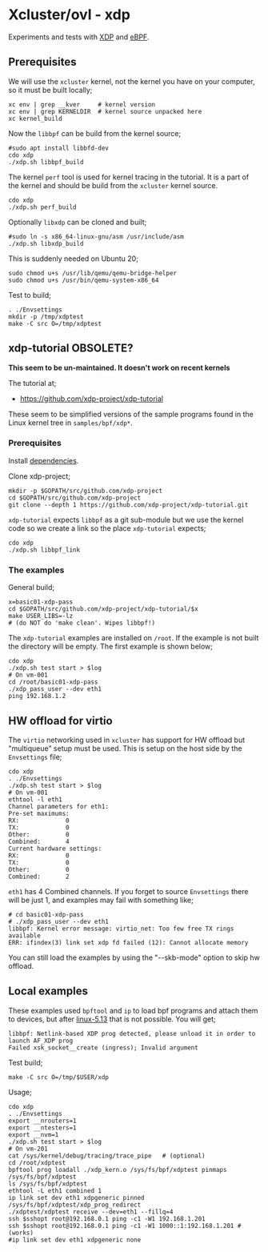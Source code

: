 # Xcluster/ovl - xdp

Experiments and tests with
[XDP](https://en.wikipedia.org/wiki/Express_Data_Path) and
[eBPF](https://ebpf.io/).

## Prerequisites

We will use the `xcluster` kernel, not the kernel you have on your
computer, so it must be built locally;

```
xc env | grep __kver     # kernel version
xc env | grep KERNELDIR  # kernel source unpacked here
xc kernel_build
```

Now the `libbpf` can be build from the kernel source;

```
#sudo apt install libbfd-dev
cdo xdp
./xdp.sh libbpf_build
```

The kernel `perf` tool is used for kernel tracing in the tutorial. It
is a part of the kernel and should be build from the `xcluster` kernel
source.

```
cdo xdp
./xdp.sh perf_build
```

Optionally `libxdp` can be cloned and built;
```
#sudo ln -s x86_64-linux-gnu/asm /usr/include/asm
./xdp.sh libxdp_build
```

This is suddenly needed on Ubuntu 20;
```
sudo chmod u+s /usr/lib/qemu/qemu-bridge-helper
sudo chmod u+s /usr/bin/qemu-system-x86_64
```

Test to build;
```
. ./Envsettings
mkdir -p /tmp/xdptest
make -C src O=/tmp/xdptest
```

## xdp-tutorial OBSOLETE?

**This seem to be un-maintained. It doesn't work on recent kernels**

The tutorial at;

* https://github.com/xdp-project/xdp-tutorial

These seem to be simplified versions of the sample programs found in
the Linux kernel tree in `samples/bpf/xdp*`.


### Prerequisites

Install
[dependencies](https://github.com/xdp-project/xdp-tutorial/blob/master/setup_dependencies.org).

Clone xdp-project;
```
mkdir -p $GOPATH/src/github.com/xdp-project
cd $GOPATH/src/github.com/xdp-project
git clone --depth 1 https://github.com/xdp-project/xdp-tutorial.git
```

`xdp-tutorial` expects `libbpf` as a git sub-module but we use the
kernel code so we create a link so the place `xdp-tutorial` expects;

```
cdo xdp
./xdp.sh libbpf_link
```

### The examples

General build;
```
x=basic01-xdp-pass
cd $GOPATH/src/github.com/xdp-project/xdp-tutorial/$x
make USER_LIBS=-lz
# (do NOT do 'make clean'. Wipes libbpf!)
```

The `xdp-tutorial` examples are installed on `/root`. If the example
is not built the directory will be empty. The first example is shown
below;

```
cdo xdp
./xdp.sh test start > $log
# On vm-001
cd /root/basic01-xdp-pass
./xdp_pass_user --dev eth1
ping 192.168.1.2
```

## HW offload for virtio

The `virtio` networking used in `xcluster` has support for HW offload
but "multiqueue" setup must be used. This is setup on the host side by
the `Envsettings` file;

```
cdo xdp
. ./Envsettings
./xdp.sh test start > $log
# On vm-001
ethtool -l eth1
Channel parameters for eth1:
Pre-set maximums:
RX:             0
TX:             0
Other:          0
Combined:       4
Current hardware settings:
RX:             0
TX:             0
Other:          0
Combined:       2
```

`eth1` has 4 Combined channels. If you forget to source `Envsettings`
there will be just 1, and examples may fail with something like;

```
# cd basic01-xdp-pass
# ./xdp_pass_user --dev eth1
libbpf: Kernel error message: virtio_net: Too few free TX rings available
ERR: ifindex(3) link set xdp fd failed (12): Cannot allocate memory
```

You can still load the examples by using the "--skb-mode" option to
skip hw offload.



## Local examples

These examples used `bpftool` and `ip` to load bpf programs and attach
them to devices, but after [linux-5.13](https://github.com/torvalds/linux/commit/10397994d30f2de51bfd9321ed9ddb789464f572)
that is not possible. You will get;

```
libbpf: Netlink-based XDP prog detected, please unload it in order to launch AF_XDP prog
Failed xsk_socket__create (ingress); Invalid argument
```


Test build;
```
make -C src O=/tmp/$USER/xdp
```

Usage;
```
cdo xdp
. ./Envsettings
export __nrouters=1
export __ntesters=1
export __nvm=1
./xdp.sh test start > $log
# On vm-201
cat /sys/kernel/debug/tracing/trace_pipe   # (optional)
cd /root/xdptest
bpftool prog loadall ./xdp_kern.o /sys/fs/bpf/xdptest pinmaps /sys/fs/bpf/xdptest
ls /sys/fs/bpf/xdptest
ethtool -L eth1 combined 1
ip link set dev eth1 xdpgeneric pinned /sys/fs/bpf/xdptest/xdp_prog_redirect
./xdptest/xdptest receive --dev=eth1 --fillq=4
ssh $sshopt root@192.168.0.1 ping -c1 -W1 192.168.1.201
ssh $sshopt root@192.168.0.1 ping -c1 -W1 1000::1:192.168.1.201 # (works)
#ip link set dev eth1 xdpgeneric none
```
